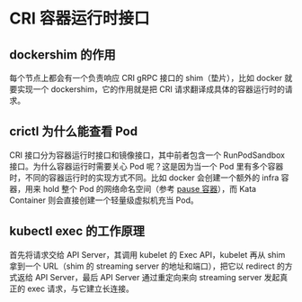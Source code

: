 # CRI 容器运行时接口

## dockershim 的作用

每个节点上都会有一个负责响应 CRI gRPC 接口的 shim（垫片），比如 docker 就要实现一个 dockershim，它的作用就是把 CRI 请求翻译成具体的容器运行时的请求。

## crictl 为什么能查看 Pod

CRI 接口分为容器运行时接口和镜像接口，其中前者包含一个 RunPodSandbox 接口。为什么容器运行时需要关心 Pod 呢？这是因为当一个 Pod 里有多个容器时，不同的容器运行时的实现方式不同。比如 docker 会创建一个额外的 infra 容器，用来 hold 整个 Pod 的网络命名空间（参考 [pause 容器](https://www.notion.so/pause-b905c448c0d548ddae646144be91482c?pvs=21)），而 Kata Container 则会直接创建一个轻量级虚拟机充当 Pod。

## kubectl exec 的工作原理

首先将请求交给 API Server，其调用 kubelet 的 Exec API，kubelet 再从 shim 拿到一个 URL（shim 的 streaming server 的地址和端口），把它以 redirect 的方式返给 API Server，最后 API Server 通过重定向来向 streaming server 发起真正的 exec 请求，与它建立长连接。
